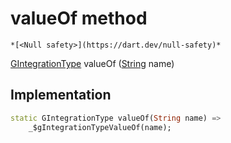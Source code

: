 


# valueOf method




    *[<Null safety>](https://dart.dev/null-safety)*




[GIntegrationType](../../third_party_yonomi_graphql_schema___generated___schema.docs.schema.gql/GIntegrationType-class.md) valueOf
([String](https://api.flutter.dev/flutter/dart-core/String-class.html) name)








## Implementation

```dart
static GIntegrationType valueOf(String name) =>
    _$gIntegrationTypeValueOf(name);
```







